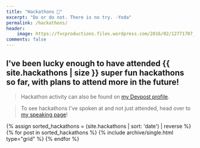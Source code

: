 ```yaml
---
title: "Hackathons 🔨️"
excerpt: "Do or do not. There is no try. -Yoda"
permalink: /hackathons/
header:
    image: https://fvcproductions.files.wordpress.com/2016/02/12771707_1076383859078958_1519560316826557331_o.jpg
comments: false
---
```


## I've been lucky enough to have attended {{ site.hackathons | size }} super fun hackathons so far, with plans to attend more in the future!

> Hackathon activity can also be found on [my Devpost profile](http://devpost.com/fvcproductions "Devpost").

> To see hackathons I've spoken at and not just attended, head over to [my speaking page](http://fvcproductions.com/services/speaking/ "Speaking")!

<div class="grid__wrapper">
    {% assign sorted_hackathons = (site.hackathons | sort: 'date') | reverse %}
    {% for post in sorted_hackathons %}
        {% include archive/single.html type="grid" %}
    {% endfor %}
</div>
